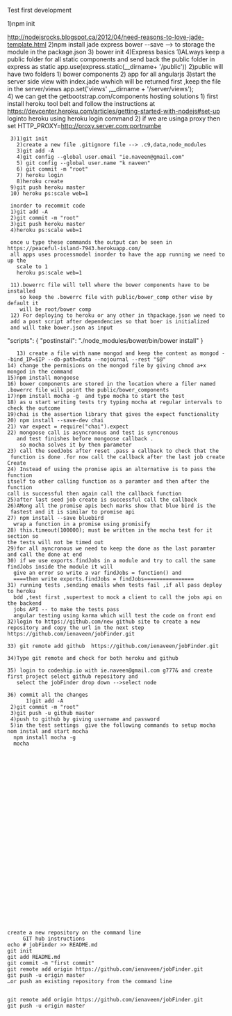 
Test first development 

1)npm init 

http://nodejsrocks.blogspot.ca/2012/04/need-reasons-to-love-jade-template.html
2)npm install jade express bower  --save --> to storage the module in the package.json
3) bower init 
4)Express basics 
  1)ALways keep a public folder for all static components and send back
  the public folder in express as static
   app.use(express.static(__dirname+ '/public'))
   2)public will have two folders 1) bower components 
                                2) app for all angularjs 
   3)start the server side view with index.jade wwhich will be returned 
      first ,keep the file in the server/views 
   app.set('views' ,__dirname + '/server/views');                                
   4) we can get the getbootstrap.com/components
   hosting solutions 
     1) first install heroku tool belt and follow the instructions at 
     https://devcenter.heroku.com/articles/getting-started-with-nodejs#set-up
     loginto heroku using heroku login command 
     2) if we are usinga proxy then 
      set HTTP_PROXY=http://proxy.server.com:portnumbe
      
     3)1)git init 
       2)create a new file .gitignore file --> .c9,data,node_modules 
       3)git add -A 
       4)git config --global user.email "ie.naveen@gmail.com"
       5) git config --global user.name "k naveen" 
       6) git commit -m "root"
       7) heroku login 
       8)heroku create 
     9)git push heroku master 
     10) heroku ps:scale web=1
     
     inorder to recommit code 
     1)git add -A 
     2)git commit -m "root"
     3)git push heroku master 
     4)heroku ps:scale web=1
     
     once u type these commands the output can be seen in https://peaceful-island-7943.herokuapp.com/
     all apps uses processmodel inorder to have the app running we need to up the 
       scale to 1 
       heroku ps:scale web=1 
       
     11).bowerrc file will tell where the bower components have to be installed 
        so keep the .bowerrc file with public/bower_comp other wise by default it 
        will be root/bower comp 
     12) For deploying to heroku or any other in thpackage.json we need to 
     add a post script after dependencies so that boer is initialized 
     and will take bower.json as input 
"scripts": {
    "postinstall": "./node_modules/bower/bin/bower install"
}
       
       13) create a file with name mongod and keep the content as mongod --bind_IP=$IP --db-path=data --nojournal --rest "$@"
    14) change the permisions on the mongod file by giving chmod a+x mongod in the command 
    15)npm install mongoose 
    16) bower components are stored in the location where a filer named .bowerrc file will point the public/bower_components 
    17)npm install mocha -g  and type mocha to start the test 
    18) as u start writing tests try typing mocha at regular intervals to check the outcome 
    19)chai is the assertion library that gives the expect functionality
    20) npm install --save-dev chai 
    21) var expect = require("chai").expect
    22) mongoose call is asyncronous and test is syncronous 
       and test finishes before mongoose callback .
        so mocha solves it by then parameter
    23) call the seedJobs after reset .pass a callback to check that the 
     function is done .for now call the callback after the last job create Create        
    24) Instead of using the promise apis an alternative is to pass the function 
    itself to other calling function as a paramter and then after the function 
    call is successful then again call the callback function
    25)after last seed job create is successful call the callback   
    26)AMong all the promise apis bech marks show that blue bird is the 
     fastest and it is similar to promise api 
    27) npm install --save bluebird  
      wrap a function in a promise using promisify 
    28) this.timeout(100000); must be written in the mocha test for it section so 
    the tests will not be timed out 
    29)for all ayncronous we need to keep the done as the last paramter and call the done at end 
    30) if we use exports.findJobs in a module and try to call the same findJobs inside the module it will
      give an error so write a var findJobs = function() and 
      ====then write exports.findJobs = findJobs================
    31) running tests ,sending emails when tests fail ,if all pass deploy to heroku 
      bdd ,test first ,supertest to mock a client to call the jobs api on the backend 
      jobs API -- to make the tests pass 
      angular testing using karma which will test the code on front end 
    32)login to https://github.com/new github site to create a new repository and copy the url in the next step 
    https://github.com/ienaveen/jobFinder.git
    
    33) git remote add github  https://github.com/ienaveen/jobFinder.git
    
    34)Type git remote and check for both heroku and github 
    
    35) login to codeship.io with ie.naveen@gmail.com g777& and create first project select github repository and 
       select the jobFinder drop down -->select node 
       
    36) commit all the changes 
          1)git add -A 
     2)git commit -m "root"
     3)git push -u github master
     4)push to github by giving username and password 
     5)in the test settings  give the following commands to setup mocha nom instal and start mocha  
      npm install mocha -g 
      mocha
             
    
    
    
    
    
    
    
    
    
    
    
    
    
    
    
    
    
    
    
    
    
    
    
    
    
    
    
    
    
    create a new repository on the command line
         GIT hub instructions 
    echo # jobFinder >> README.md
    git init
    git add README.md
    git commit -m "first commit"
    git remote add origin https://github.com/ienaveen/jobFinder.git
    git push -u origin master
    …or push an existing repository from the command line


    git remote add origin https://github.com/ienaveen/jobFinder.git
    git push -u origin master
    
    
    
    
    
    
    
    
    
    
    
                                
                                
                                